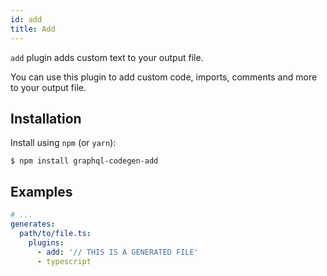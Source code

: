 ```yaml
---
id: add
title: Add
---
```


`add` plugin adds custom text to your output file.

You can use this plugin to add custom code, imports, comments and more to your output file.

## Installation

Install using `npm` (or `yarn`):

    $ npm install graphql-codegen-add

## Examples

```yaml
# ...
generates:
  path/to/file.ts:
    plugins:
      - add: '// THIS IS A GENERATED FILE'
      - typescript
```

